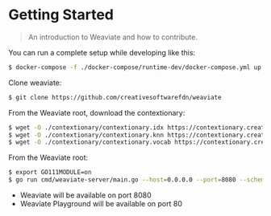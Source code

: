 # Getting Started

> An introduction to Weaviate and how to contribute.

You can run a complete setup while developing like this:

```bash
$ docker-compose -f ./docker-compose/runtime-dev/docker-compose.yml up 
```

Clone weaviate:

```bash
$ git clone https://github.com/creativesoftwarefdn/weaviate
```

From the Weaviate root, download the contextionary:

```bash
$ wget -O ./contextionary/contextionary.idx https://contextionary.creativesoftwarefdn.org/$(curl -sS https://contextionary.creativesoftwarefdn.org/contextionary.json | jq -r ".latestVersion")/en/contextionary.idx 
$ wget -O ./contextionary/contextionary.knn https://contextionary.creativesoftwarefdn.org/$(curl -sS https://contextionary.creativesoftwarefdn.org/contextionary.json | jq -r ".latestVersion")/en/contextionary.knn 
$ wget -O ./contextionary/contextionary.vocab https://contextionary.creativesoftwarefdn.org/$(curl -sS https://contextionary.creativesoftwarefdn.org/contextionary.json | jq -r ".latestVersion")/en/contextionary.vocab 
```

From the Weaviate root:

```bash
$ export GO111MODULE=on
$ go run cmd/weaviate-server/main.go --host=0.0.0.0 --port=8080 --scheme=http --config=dev --config-file=./docker-compose/runtime-dev/config.json
```

- Weaviate will be available on port 8080
- Weaviate Playground will be available on port 80
